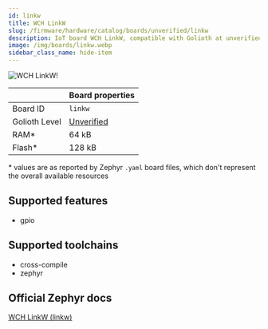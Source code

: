 ```yaml
---
id: linkw
title: WCH LinkW
slug: /firmware/hardware/catalog/boards/unverified/linkw
description: IoT board WCH LinkW, compatible with Golioth at unverified level.
image: /img/boards/linkw.webp
sidebar_class_name: hide-item
---
```


[//]: # (This is an auto-generated file, do not edit! Changes to it will be lost upon re-generation)

![WCH LinkW!](/img/boards/linkw.webp "WCH LinkW")

|                | Board properties     |
| -------------  | -------------------- |
| Board ID       | `linkw` |
| Golioth Level  | [Unverified](/firmware/hardware#unverified-boards) |
| RAM*           | 64 kB |
| Flash*         | 128 kB |

\* values are as reported by Zephyr `.yaml` board files, which don't represent the overall available resources



## Supported features

* gpio

## Supported toolchains

* cross-compile
* zephyr

## Official Zephyr docs

[WCH LinkW (linkw)](https://docs.zephyrproject.org/latest/boards/wch/linkw/doc/index.html)
